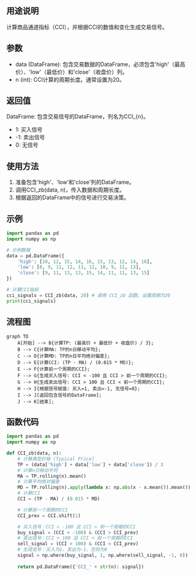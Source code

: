 ## 用途说明

计算商品通道指标（CCI），并根据CCI的数值和变化生成交易信号。

## 参数

* data (DataFrame): 包含交易数据的DataFrame，必须包含'high'（最高价）、'low'（最低价）和'close'（收盘价）列。
* n (int): CCI计算的周期长度。通常设置为20。
## 返回值

DataFrame: 包含交易信号的DataFrame，列名为CCI_{n}。

* 1: 买入信号
* -1: 卖出信号
* 0: 无信号
## 使用方法

1. 准备包含'high'、'low'和'close'列的DataFrame。
1. 调用CCI_zb(data, n)，传入数据和周期长度。
1. 根据返回的DataFrame中的信号进行交易决策。
## 示例

```python
import pandas as pd
import numpy as np

# 示例数据
data = pd.DataFrame({
    'high': [10, 12, 15, 14, 16, 15, 13, 12, 14, 16],
    'low': [8, 9, 11, 12, 13, 12, 10, 9, 11, 13],
    'close': [9, 11, 13, 13, 15, 14, 11, 11, 13, 15]
})

# 计算CCI指标
cci_signals = CCI_zb(data, 20) # 调用 CCI_zb 函数，设置周期为20
print(cci_signals)
```

## 流程图

```mermaid
graph TD
    A[开始] --> B{计算TP: (最高价 + 最低价 + 收盘价) / 3};
    B --> C{计算MA: TP的n日移动平均};
    C --> D{计算MD: TP的n日平均绝对偏差};
    D --> E{计算CCI: (TP - MA) / (0.015 * MD)};
    E --> F{计算前一个周期的CCI};
    F --> G{生成买入信号: CCI < -100 且 CCI > 前一个周期的CCI};
    G --> H{生成卖出信号: CCI > 100 且 CCI < 前一个周期的CCI};
    H --> I{根据信号赋值: 买入=1, 卖出=-1, 无信号=0};
    I --> J[返回包含信号的DataFrame];
    J --> K[结束];
```

## 函数代码

```python
import pandas as pd
import numpy as np

def CCI_zb(data, n):
    # 计算典型价格 (Typical Price)
    TP = (data['high'] + data['low'] + data['close']) / 3
    # 计算n日移动平均
    MA = TP.rolling(n).mean()
    # 计算平均绝对偏差
    MD = TP.rolling(n).apply(lambda x: np.abs(x - x.mean()).mean())
    # 计算CCI
    CCI = (TP - MA) / (0.015 * MD)

    # 计算前一个周期的CCI
    CCI_prev = CCI.shift(1)

    # 买入信号：CCI < -100 且 CCI > 前一个周期的CCI
    buy_signal = (CCI < -100) & (CCI > CCI_prev)
    # 卖出信号：CCI > 100 且 CCI < 前一个周期的CCI
    sell_signal = (CCI > 100) & (CCI < CCI_prev)
    # 生成信号：买入为1，卖出为-1，否则为0
    signal = np.where(buy_signal, 1, np.where(sell_signal, -1, 0))
    
    return pd.DataFrame({'CCI_' + str(n): signal})
```

